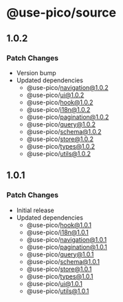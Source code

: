 # @use-pico/source

## 1.0.2

### Patch Changes

- Version bump
- Updated dependencies
    - @use-pico/navigation@1.0.2
    - @use-pico/ui@1.0.2
    - @use-pico/hook@1.0.2
    - @use-pico/i18n@1.0.2
    - @use-pico/pagination@1.0.2
    - @use-pico/query@1.0.2
    - @use-pico/schema@1.0.2
    - @use-pico/store@1.0.2
    - @use-pico/types@1.0.2
    - @use-pico/utils@1.0.2

## 1.0.1

### Patch Changes

- Initial release
- Updated dependencies
    - @use-pico/hook@1.0.1
    - @use-pico/i18n@1.0.1
    - @use-pico/navigation@1.0.1
    - @use-pico/pagination@1.0.1
    - @use-pico/query@1.0.1
    - @use-pico/schema@1.0.1
    - @use-pico/store@1.0.1
    - @use-pico/types@1.0.1
    - @use-pico/ui@1.0.1
    - @use-pico/utils@1.0.1
